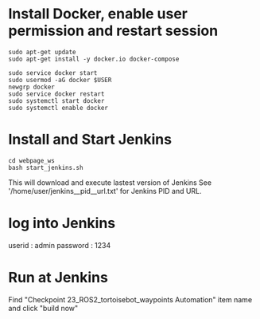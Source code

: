 # Install Docker, enable user permission and restart session
```
sudo apt-get update
sudo apt-get install -y docker.io docker-compose

sudo service docker start
sudo usermod -aG docker $USER
newgrp docker
sudo service docker restart
sudo systemctl start docker
sudo systemctl enable docker
```
# Install and Start Jenkins
```
cd webpage_ws
bash start_jenkins.sh
```
This will download and execute lastest version of Jenkins
See '/home/user/jenkins__pid__url.txt' for Jenkins PID and URL.

# log into Jenkins
userid : admin
password : 1234


# Run at Jenkins
Find "Checkpoint 23_ROS2_tortoisebot_waypoints Automation" item name 
and click "build now"